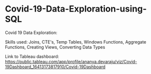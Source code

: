 # Covid-19-Data-Exploration-using-SQL
Covid 19 Data Exploration:

Skills used: Joins, CTE's, Temp Tables, Windows Functions, Aggregate Functions, Creating Views, Converting Data Types

Link to Tableau dashboard:
https://public.tableau.com/app/profile/ananya.devaraju/viz/Covid-19Dashboard_16413173817910/Covid-19Dashboard
